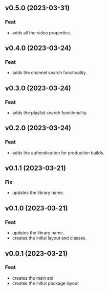 ## v0.5.0 (2023-03-31)

### Feat

- adds all the video properties.

## v0.4.0 (2023-03-24)

### Feat

- adds the channel search functioality.

## v0.3.0 (2023-03-24)

### Feat

- adds the playlist search functionality.

## v0.2.0 (2023-03-24)

### Feat

- adds the authentication for production builds.

## v0.1.1 (2023-03-21)

### Fix

- updates the library name.

## v0.1.0 (2023-03-21)

### Feat

- updates the library name.
- creates the initial layout and classes.

## v0.0.1 (2023-03-21)

### Feat

- creates the main api
- creates the initial package layout
